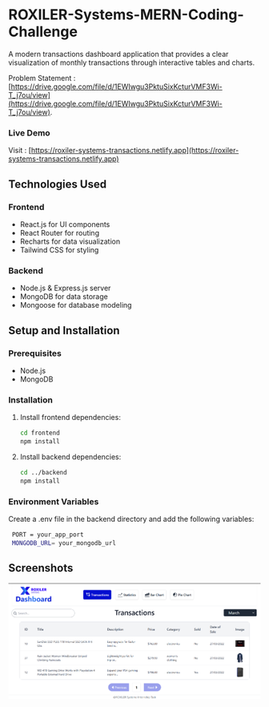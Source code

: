 # ROXILER-Systems-MERN-Coding-Challenge

A modern transactions dashboard application that provides a clear visualization of monthly transactions through interactive tables and charts.

Problem Statement : [https://drive.google.com/file/d/1EWIwgu3PktuSixKcturVMF3Wi-T_j7ou/view](https://drive.google.com/file/d/1EWIwgu3PktuSixKcturVMF3Wi-T_j7ou/view).

### Live Demo
Visit : [https://roxiler-systems-transactions.netlify.app](https://roxiler-systems-transactions.netlify.app)
## Technologies Used

### Frontend
- React.js for UI components
- React Router for routing
- Recharts for data visualization
- Tailwind CSS for styling

### Backend
- Node.js & Express.js server
- MongoDB for data storage
- Mongoose for database modeling
## Setup and Installation

### Prerequisites

- Node.js
- MongoDB

### Installation


1. Install frontend dependencies:
      ```bash
      cd frontend
      npm install
      ```
2. Install backend dependencies:
     ```bash
     cd ../backend
     npm install
    ```    

### Environment Variables
Create a  .env   file in the backend directory and add the following variables:

```bash
 PORT = your_app_port
 MONGODB_URL= your_mongodb_url
```


## Screenshots

![App Screenshot](app-Ui.png)

